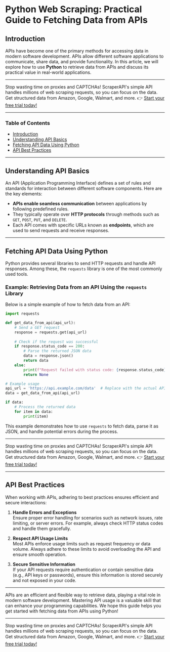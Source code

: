 
# Python Web Scraping: Practical Guide to Fetching Data from APIs

## Introduction

APIs have become one of the primary methods for accessing data in modern software development. APIs allow different software applications to communicate, share data, and provide functionality. In this article, we will explore how to use **Python** to retrieve data from APIs and discuss its practical value in real-world applications.

---

Stop wasting time on proxies and CAPTCHAs! ScraperAPI's simple API handles millions of web scraping requests, so you can focus on the data. Get structured data from Amazon, Google, Walmart, and more. 👉 [Start your free trial today!](https://bit.ly/Scraperapi)

---

### Table of Contents

- [Introduction](#introduction)
- [Understanding API Basics](#understanding-api-basics)
- [Fetching API Data Using Python](#fetching-api-data-using-python)
- [API Best Practices](#api-best-practices)

---

## Understanding API Basics

An API (Application Programming Interface) defines a set of rules and standards for interaction between different software components. Here are the key elements:

- **APIs enable seamless communication** between applications by following predefined rules.
- They typically operate over **HTTP protocols** through methods such as `GET`, `POST`, `PUT`, and `DELETE`.
- Each API comes with specific URLs known as **endpoints**, which are used to send requests and receive responses.

---

## Fetching API Data Using Python

Python provides several libraries to send HTTP requests and handle API responses. Among these, the `requests` library is one of the most commonly used tools.

### Example: Retrieving Data from an API Using the `requests` Library

Below is a simple example of how to fetch data from an API:

```python
import requests  

def get_data_from_api(api_url):  
    # Send a GET request  
    response = requests.get(api_url)  
    
    # Check if the request was successful  
    if response.status_code == 200:  
        # Parse the returned JSON data  
        data = response.json()  
        return data  
    else:  
        print(f"Request failed with status code: {response.status_code}")  
        return None  

# Example usage  
api_url = 'https://api.example.com/data'  # Replace with the actual API URL  
data = get_data_from_api(api_url)  

if data:  
    # Process the returned data  
    for item in data:  
        print(item)
```

This example demonstrates how to use `requests` to fetch data, parse it as JSON, and handle potential errors during the process.

---

Stop wasting time on proxies and CAPTCHAs! ScraperAPI's simple API handles millions of web scraping requests, so you can focus on the data. Get structured data from Amazon, Google, Walmart, and more. 👉 [Start your free trial today!](https://bit.ly/Scraperapi)

---

## API Best Practices

When working with APIs, adhering to best practices ensures efficient and secure interactions:

1. **Handle Errors and Exceptions**  
   Ensure proper error handling for scenarios such as network issues, rate limiting, or server errors. For example, always check HTTP status codes and handle them gracefully.

2. **Respect API Usage Limits**  
   Most APIs enforce usage limits such as request frequency or data volume. Always adhere to these limits to avoid overloading the API and ensure smooth operation.

3. **Secure Sensitive Information**  
   If your API requests require authentication or contain sensitive data (e.g., API keys or passwords), ensure this information is stored securely and not exposed in your code.

---

APIs are an efficient and flexible way to retrieve data, playing a vital role in modern software development. Mastering API usage is a valuable skill that can enhance your programming capabilities. We hope this guide helps you get started with fetching data from APIs using Python!

---

Stop wasting time on proxies and CAPTCHAs! ScraperAPI's simple API handles millions of web scraping requests, so you can focus on the data. Get structured data from Amazon, Google, Walmart, and more. 👉 [Start your free trial today!](https://bit.ly/Scraperapi)
